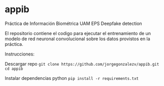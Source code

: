 # appib

Práctica de Información Biométrica UAM EPS
Deepfake detection

El repositorio contiene el codigo para ejecutar el entrenamiento de un modelo de red neuronal convolucional sobre los datos provistos en la práctica.

Instrucciones:

Descargar repo 
`git clone https://github.com/jorgegonzalezv/appib.git
 cd appib
`

Instalar dependencias python
`pip install -r requirements.txt
` 
